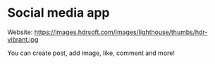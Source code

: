 # Social media app

Website: https://images.hdrsoft.com/images/lighthouse/thumbs/hdr-vibrant.jpg

You can create post, add image, like, comment and more!
